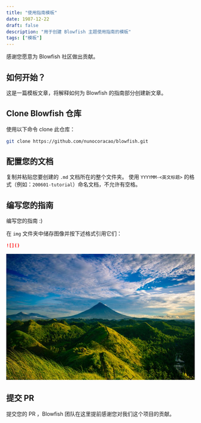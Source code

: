 ```yaml
---
title: "使用指南模板"
date: 1987-12-22
draft: false
description: "用于创建 Blowfish 主题使用指南的模板"
tags: ["模板"]
---
```


感谢您愿意为 Blowfish 社区做出贡献。

## 如何开始？
这是一篇模板文章，将解释如何为 Blowfish 的指南部分创建新文章。

## Clone Blowfish 仓库
使用以下命令 clone 此仓库：

```bash
git clone https://github.com/nunocoracao/blowfish.git
```

## 配置您的文档
复制并粘贴您要创建的 `.md` 文档所在的整个文件夹。
使用 `YYYYMM-<英文标题>` 的格式（例如：`200601-tutorial`）命名文档，不允许有空格。

## 编写您的指南
编写您的指南 :)

在 `img` 文件夹中储存图像并按下述格式引用它们：

``` md
![]()
```

![Example](img/example.jpg "Image caption")

## 提交 PR
提交您的 PR ，Blowfish 团队在这里提前感谢您对我们这个项目的贡献。
